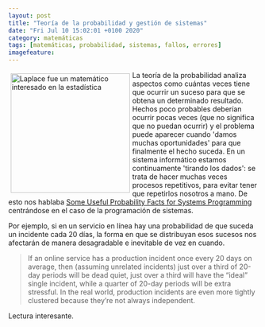 ```yaml
--- 
layout: post
title: "Teoría de la probabilidad y gestión de sistemas"
date: "Fri Jul 10 15:02:01 +0100 2020"
category: matemáticas
tags: [matemáticas, probabilidad, sistemas, fallos, errores]
imagefeature: 
---
```



<a href="https://www.flickr.com/photos/fernand0/15324955972/" title="Laplace "><img src="http://live.staticflickr.com/2942/15324955972_9750ce869e.jpg" alt="Laplace fue un matemático interesado en la estadística" width="240" style="float:left; margin:5px"></a>
La teoría de la probabilidad analiza aspectos como cuántas veces tiene que ocurrir un suceso para que se obtena un determinado resultado. Hechos poco probables deberían ocurrir pocas veces (que no significa que no puedan ocurrir) y el problema puede aparecer cuando 'damos muchas oportunidades' para que finalmente el hecho suceda.
En un sistema informático estamos continuamente 'tirando los dados': se trata de hacer muchas veces procesos repetitivos, para evitar tener que repetirlos nosotros a mano.
De esto nos hablaba [Some Useful Probability Facts for Systems Programming](https://theartofmachinery.com/2020/01/27/systems_programming_probability.html) centrándose en el caso de la programación de sistemas.

Por ejemplo, si en un servicio en línea hay una probabilidad de que suceda un incidente cada 20 días, la forma en que se distribuyan esos sucesos nos afectarán de manera desagradable e inevitable de vez en cuando.

> If an online service has a production incident once every 20 days on average, then (assuming unrelated incidents) just over a third of 20-day periods will be dead quiet, just over a third will have the “ideal” single incident, while a quarter of 20-day periods will be extra stressful. In the real world, production incidents are even more tightly clustered because they’re not always independent.

Lectura interesante.
